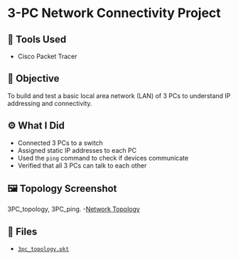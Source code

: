 # 3-PC Network Connectivity Project

## 📌 Tools Used
- Cisco Packet Tracer

## 🧠 Objective
To build and test a basic local area network (LAN) of 3 PCs to understand IP addressing and connectivity.

## ⚙️ What I Did
- Connected 3 PCs to a switch
- Assigned static IP addresses to each PC
- Used the `ping` command to check if devices communicate
- Verified that all 3 PCs can talk to each other

## 🖼️ Topology Screenshot
3PC_topology, 3PC_ping.
-[Network Topology](topology.png)

## 📁 Files
- [`3pc_topology.pkt`](3pc_topology.pkt)

